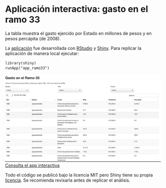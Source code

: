 Aplicación interactiva: gasto en el ramo 33
==============

La tabla muestra el gasto ejercido por Estado en millones de pesos y en pesos percápita (de 2008).   

La [aplicación](https://mexicoevalua.shinyapps.io/app_ramo33/) fue desarrollada con [RStudio](http://www.rstudio.com/) y [Shiny](http://shiny.rstudio.com/). Para replicar la aplicación de manera local ejecutar:
```
library(shiny)
runApp("app_ramo33")
```

![Screenshot app](https://raw.githubusercontent.com/mexicoevalua/app_ramo33/master/appRamo33.png)
[Consulta el app interactiva](https://mexicoevalua.shinyapps.io/app_ramo33/)

Todo el código se publicó bajo la licencia MIT pero Shiny tiene su propia [licencia](https://github.com/rstudio/shiny). Se recomienda revisarla antes de replicar el análisis.
